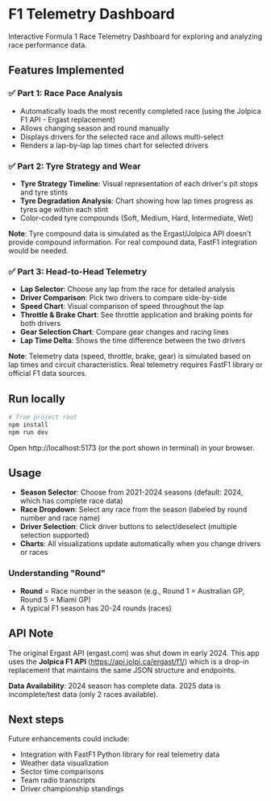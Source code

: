# F1 Telemetry Dashboard

Interactive Formula 1 Race Telemetry Dashboard for exploring and analyzing race performance data.

## Features Implemented

### ✅ Part 1: Race Pace Analysis
- Automatically loads the most recently completed race (using the Jolpica F1 API - Ergast replacement)
- Allows changing season and round manually
- Displays drivers for the selected race and allows multi-select
- Renders a lap-by-lap lap times chart for selected drivers

### ✅ Part 2: Tyre Strategy and Wear
- **Tyre Strategy Timeline**: Visual representation of each driver's pit stops and tyre stints
- **Tyre Degradation Analysis**: Chart showing how lap times progress as tyres age within each stint
- Color-coded tyre compounds (Soft, Medium, Hard, Intermediate, Wet)

**Note**: Tyre compound data is simulated as the Ergast/Jolpica API doesn't provide compound information. For real compound data, FastF1 integration would be needed.

### ✅ Part 3: Head-to-Head Telemetry
- **Lap Selector**: Choose any lap from the race for detailed analysis
- **Driver Comparison**: Pick two drivers to compare side-by-side
- **Speed Chart**: Visual comparison of speed throughout the lap
- **Throttle & Brake Chart**: See throttle application and braking points for both drivers
- **Gear Selection Chart**: Compare gear changes and racing lines
- **Lap Time Delta**: Shows the time difference between the two drivers

**Note**: Telemetry data (speed, throttle, brake, gear) is simulated based on lap times and circuit characteristics. Real telemetry requires FastF1 library or official F1 data sources.

## Run locally

```bash
# from project root
npm install
npm run dev
```

Open http://localhost:5173 (or the port shown in terminal) in your browser.

## Usage

- **Season Selector**: Choose from 2021-2024 seasons (default: 2024, which has complete race data)
- **Race Dropdown**: Select any race from the season (labeled by round number and race name)
- **Driver Selection**: Click driver buttons to select/deselect (multiple selection supported)
- **Charts**: All visualizations update automatically when you change drivers or races

### Understanding "Round"
- **Round** = Race number in the season (e.g., Round 1 = Australian GP, Round 5 = Miami GP)
- A typical F1 season has 20-24 rounds (races)

## API Note

The original Ergast API (ergast.com) was shut down in early 2024. This app uses the **Jolpica F1 API** (https://api.jolpi.ca/ergast/f1/) which is a drop-in replacement that maintains the same JSON structure and endpoints.

**Data Availability**: 2024 season has complete data. 2025 data is incomplete/test data (only 2 races available).

## Next steps

Future enhancements could include:
- Integration with FastF1 Python library for real telemetry data
- Weather data visualization
- Sector time comparisons
- Team radio transcripts
- Driver championship standings
